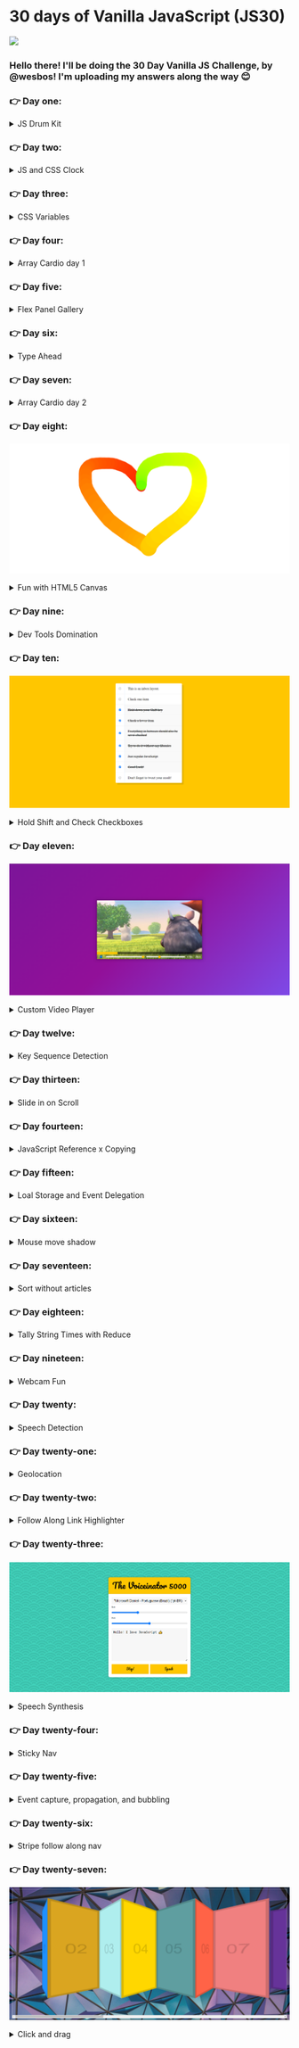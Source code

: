 # 30 days of Vanilla JavaScript (JS30)

![](https://javascript30.com/images/JS3-social-share.png)

### Hello there! I'll be doing the 30 Day Vanilla JS Challenge, by @wesbos! I'm uploading my answers along the way 😊

### 👉 Day one:

<details markdown='1'><summary>JS Drum Kit</summary>
Thoughts: Created a drum kit. When you play one of the available keys on your keyboard, it makes a sound. Learned a little about
Event Listeners and how to do things without JQuery, only vanilla JavaScript.
</details>

### 👉 Day two:

<details markdown='1'><summary>JS and CSS Clock</summary>
Thoughts: Created an analog clock that works according to your computer time. Learned about CSS' transition & transform.
</details>

### 👉 Day three:

<details markdown='1'><summary>CSS Variables</summary>
Thoughts: This time, I learned about the global scope CSS variables, and how you can update their values with JS. Using this concept, it was possible to create a sort of interactive picture, where you can define the size and color of the borders, besides the blur, using HTML'S range input types. Also got to know data attributes (store custom data) and dataset (an object that will contain all the data attributes of that specific element).
</details>

### 👉 Day four:

<details markdown='1'><summary> Array Cardio day 1</summary>
Thoughts: Practiced and learned a bunch of array methods! Like sort and reduce.
</details>

### 👉 Day five:

<details markdown='1'><summary> Flex Panel Gallery</summary>
Thoughts: Reviewed some CSS' flex properties and classList.toggle, applied when you click on an expandable panel.
</details>

### 👉 Day six:

<details markdown='1'><summary>Type Ahead</summary>
Thoughts: Learned about Fetch API, getting .json() from fetch response, ES6 spread operator.
</details>

### 👉 Day seven:

<details markdown='1'><summary> Array Cardio day 2</summary>
Thoughts: More array methods!
</details>

### 👉 Day eight:

![](https://github.com/raissagd/JavaScript30/blob/main/imgs/day8.PNG)

<details markdown='1'><summary>Fun with HTML5 Canvas</summary>
Thoughts: Today was really fun! Learned a bunch about HTML canvas, mouse events and flags.</details>

### 👉 Day nine:

<details markdown='1'><summary>Dev Tools Domination</summary>
Thoughts: Learned some useful Dev tools tricks, like console.group and groupEnd.
</details>

### 👉 Day ten:

![](https://github.com/raissagd/JavaScript30/blob/main/imgs/day10.PNG)

<details markdown='1'><summary>Hold Shift and Check Checkboxes</summary>
Thoughts: This is one was fairly simple but the logic was a bit tricky.
</details>

### 👉 Day eleven:

![](https://github.com/raissagd/JavaScript30/blob/main/imgs/day11.PNG)

<details markdown='1'><summary> Custom Video Player</summary>
Thoughts: Learned a bunch of video properties (that I knew nothing about) and some new parameters for the EventListener method.
</details>

### 👉 Day twelve:

<details markdown='1'><summary>Key Sequence Detection</summary>
Thoughts: I like to pass keycodes to events handlers, and the cornify website's method was pretty funny.
</details>

### 👉 Day thirteen:

<details markdown='1'><summary>Slide in on Scroll</summary>
Thoughts: Learned a bit of scrollX, scrollY and window events! Tricky math
</details>

### 👉 Day fourteen:

<details markdown='1'><summary>JavaScript Reference x Copying</summary>
Reviwed a bit about Objects and Arrays References versus actually copying them.
</details>

### 👉 Day fifteen:

<details markdown='1'><summary>Loal Storage and Event Delegation</summary>
Learned some useful stuff on local Storage & event delegation.
</details>

### 👉 Day sixteen:

<details markdown='1'><summary>Mouse move shadow</summary>
Learned more about handling mouse events, and using offsetX and offsetY to know where your cursor is.
</details>

### 👉 Day seventeen:

<details markdown='1'><summary>Sort without articles</summary>
Learned how to modify band names to sort them correctly, besides using map and regular expressions.</details>

### 👉 Day eighteen:

<details markdown='1'><summary>Tally String Times with Reduce</summary>
Learned more about 'Array.prototype.reduce()'</details>

### 👉 Day nineteen:

<details markdown='1'><summary>Webcam Fun</summary>
Thoughts: Learned a lot about canvas and pipelining real-time images.</details>

### 👉 Day twenty:

<details markdown='1'><summary>Speech Detection</summary>
Thoughts: It was too much fun today!! I had no idea about all the speech recognition functions on the browser.</details>

### 👉 Day twenty-one:

<details markdown='1'><summary>Geolocation</summary>
Thoughts: Little fun and easy way to use your location to move the compass.</details>

### 👉 Day twenty-two:

<details markdown='1'><summary>Follow Along Link Highlighter</summary>
Thoughts: Learned about the Element.getBoundingClientRect() method, and how it returns a DOMRect object providing information about the size of an element and its position relative to the viewport.</details>

### 👉 Day twenty-three:

![](https://github.com/raissagd/JavaScript30/blob/main/imgs/day23.PNG)

<details markdown='1'><summary>Speech Synthesis</summary>
Thoughts: Learned about the SpeechSynthesisUtterance, an interface of the Web Speech API represents that a speech request.</details>

### 👉 Day twenty-four:

<details markdown='1'><summary>Sticky Nav</summary>
Thoughts: Learned how to create a sticky navbar. It made me realise, that I only knew how to do that using Bootstrap.</details>

### 👉 Day twenty-five:

<details markdown='1'><summary>Event capture, propagation, and bubbling </summary>
Thoughts: Great way to review some concepts about bubbling, a really important concept of frontend. </details>

### 👉 Day twenty-six:

<details markdown='1'><summary>Stripe follow along nav</summary>
Thoughts: Learned a bunch of stuff about the logic behind creating such a complex dropdown navbar.</details>

### 👉 Day twenty-seven:

![](https://github.com/raissagd/JavaScript30/blob/main/imgs/day27.PNG)

<details markdown='1'><summary>Click and drag</summary>
Thoughts: Understood the basics behind the "Click and Drag to Scroll" challenge.</details>
